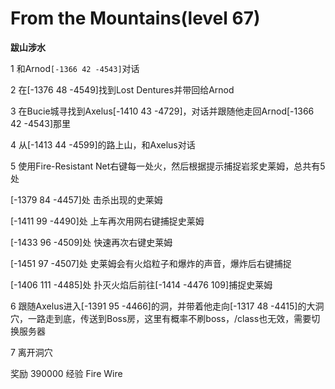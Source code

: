 # From the Mountains(level 67)
**跋山涉水**

1 和Arnod`[-1366 42 -4543]`对话

2 在[-1376 48 -4549]找到Lost Dentures并带回给Arnod

3 在Bucie城寻找到Axelus[-1410 43 -4729]，对话并跟随他走回Arnod[-1366 42 -4543]那里

4 从[-1413 44 -4599]的路上山，和Axelus对话

5 使用Fire-Resistant Net右键每一处火，然后根据提示捕捉岩浆史莱姆，总共有5处

[-1379 84 -4457]处 击杀出现的史莱姆

[-1411 99 -4490]处 上车再次用网右键捕捉史莱姆 

[-1433 96 -4509]处 快速再次右键史莱姆

[-1451 97 -4507]处 史莱姆会有火焰粒子和爆炸的声音，爆炸后右键捕捉

[-1406 111 -4485]处 扑灭火焰后前往[-1414 -4476 109]捕捉史莱姆

6 跟随Axelus进入[-1391 95 -4466]的洞，并带着他走向[-1317 48 -4415]的大洞穴，一路走到底，传送到Boss房，这里有概率不刷boss，/class也无效，需要切换服务器

7 离开洞穴

奖励
390000 经验
Fire Wire